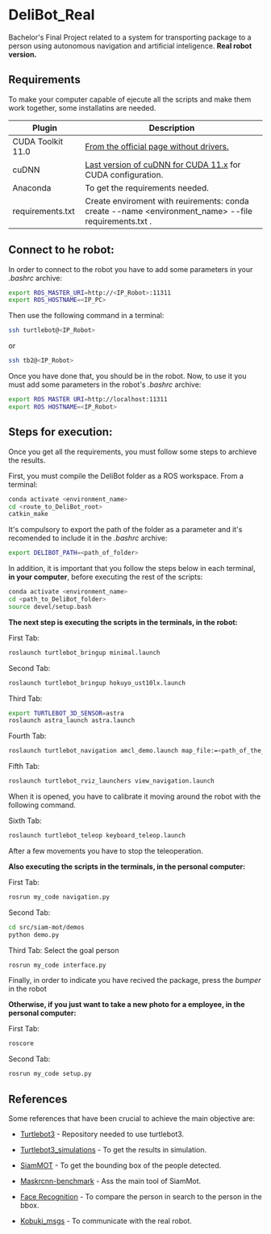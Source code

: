 # DeliBot_Real
Bachelor's Final Project related to a system for transporting package to a person using autonomous navigation and artificial inteligence. __Real robot version.__

## Requirements

To make your computer capable of ejecute all the scripts and make them work together, some installatins are needed.

| Plugin | Description |
| ------ | ------ |
| CUDA Toolkit 11.0 | [From the official page without drivers.][CUDA] |
| cuDNN | [Last version of cuDNN for CUDA 11.x][cuDNN] for CUDA configuration. |
| Anaconda | To get the requirements needed. |
| requirements.txt | Create enviroment with reuirements:  conda create --name <environment_name> --file requirements.txt . |

## Connect to he robot:

In order to connect to the robot you have to add some parameters in your _.bashrc_ archive:
```sh
export ROS_MASTER_URI=http://<IP_Robot>:11311
export ROS_HOSTNAME=<IP_PC>
```

Then use the following command in a terminal:
```sh
ssh turtlebot@<IP_Robot>
```
or
```sh
ssh tb2@<IP_Robot>
```

Once you have done that, you should be in the robot. Now, to use it you must add some parameters in the robot's _.bashrc_ archive:

```sh
export ROS MASTER URI=http://localhost:11311
export ROS HOSTNAME=<IP_Robot>
```

## Steps for execution:

Once you get all the requirements, you must follow some steps to archieve the results.

First, you must compile the DeliBot folder as a ROS workspace. From a terminal:
```sh
conda activate <environment_name>
cd <route_to_DeliBot_root>
catkin_make
```

It's compulsory to export the path of the folder as a parameter and it's recomended to include it in the _.bashrc_ archive:
```sh
export DELIBOT_PATH=<path_of_folder>
```

In addition, it is important that you follow the steps below in each terminal, __in your computer__, before executing the rest of the scripts:
```sh
conda activate <environment_name>
cd <path_to_DeliBot_folder>
source devel/setup.bash
```

__The next step is executing the scripts in the terminals, in the robot:__


First Tab:
```sh
roslaunch turtlebot_bringup minimal.launch
```
Second Tab:

```sh
roslaunch turtlebot_bringup hokuyo_ust10lx.launch
```
Third Tab:
```sh
export TURTLEBOT_3D_SENSOR=astra
roslaunch astra_launch astra.launch 
```

Fourth Tab:
```sh
roslaunch turtlebot_navigation amcl_demo.launch map_file:=<path_of_the_map>
```
Fifth Tab:

```sh
roslaunch turtlebot_rviz_launchers view_navigation.launch
```
When it is opened, you have to calibrate it moving around the robot with the following command.

Sixth Tab:
```sh
roslaunch turtlebot_teleop keyboard_teleop.launch
```
After a few movements you have to stop the teleoperation.

__Also executing the scripts in the terminals, in the personal computer:__

First Tab:

```sh
rosrun my_code navigation.py
```

Second Tab:

```sh
cd src/siam-mot/demos
python demo.py
```

Third Tab: Select the goal person

```sh
rosrun my_code interface.py
```
Finally, in order to indicate you have recived the package, press the _bumper_ in the robot


__Otherwise, if you just want to take a new photo for a employee, in the personal computer:__

First Tab:
```sh
roscore
```

Second Tab:
```sh
rosrun my_code setup.py
```

## References

Some references that have been crucial to achieve the main objective are:

- [Turtlebot3] - Repository needed to use turtlebot3.
- [Turtlebot3_simulations] - To get the results in simulation.
- [SiamMOT] - To get the bounding box of the people detected.
- [Maskrcnn-benchmark] - Ass the main tool of SiamMot.
- [Face Recognition] - To compare the person in search to the person in the bbox.
- [Kobuki_msgs] - To communicate with the real robot.

   [CUDA]: <https://developer.nvidia.com/cuda-11.0-download-archive?target_os=Linux&target_arch=x86_64&target_distro=Ubuntu&target_version=2004&target_type=runfilelocal>
   [cuDNN]: <https://developer.nvidia.com/rdp/cudnn-archive>
   [Turtlebot3]: <https://github.com/ROBOTIS-GIT/turtlebot3/tree/noetic-devel>
   [Turtlebot3_simulations]: <https://github.com/ROBOTIS-GIT/turtlebot3_simulations/tree/noetic-devel>
   [SiamMOT]: <https://github.com/amazon-science/siam-mot>
   [Maskrcnn-benchmark]: <https://github.com/facebookresearch/maskrcnn-benchmark>
   [Face Recognition]: <https://github.com/ageitgey/face_recognition>
   [Kobuki_msgs]: <https://github.com/yujinrobot/kobuki_msgs>
